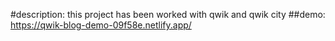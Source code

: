 #description:
this project has been worked with qwik and qwik city
##demo:
https://qwik-blog-demo-09f58e.netlify.app/
